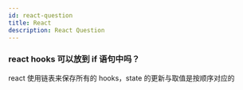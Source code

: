 ```yaml
---
id: react-question
title: React
description: React Question
---
```


### react hooks 可以放到 if 语句中吗？

react 使用链表来保存所有的 hooks，state 的更新与取值是按顺序对应的
